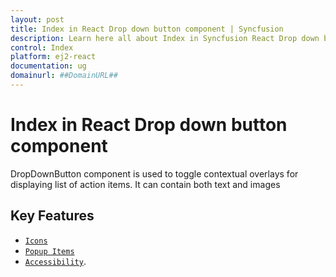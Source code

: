 ```yaml
---
layout: post
title: Index in React Drop down button component | Syncfusion
description: Learn here all about Index in Syncfusion React Drop down button component of Syncfusion Essential JS 2 and more.
control: Index 
platform: ej2-react
documentation: ug
domainurl: ##DomainURL##
---
```


# Index in React Drop down button component

DropDownButton component is used to toggle contextual overlays for displaying list of action items. It can contain both text and images

## Key Features

* [`Icons`](./icons#icons)
* [`Popup Items`](./popup-items#popup-items)
* [`Accessibility`](./accessibility#accessibility).
